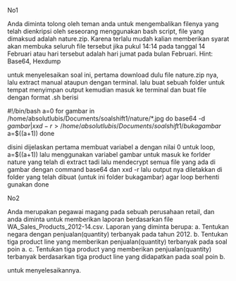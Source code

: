 No1

Anda diminta tolong oleh teman anda untuk mengembalikan filenya yang telah dienkripsi oleh seseorang menggunakan bash script, file yang dimaksud adalah nature.zip. Karena terlalu mudah kalian memberikan syarat akan membuka seluruh file tersebut jika pukul 14:14 pada tanggal 14 Februari atau hari tersebut adalah hari jumat pada bulan Februari.
Hint: Base64, Hexdump

untuk menyelesaikan soal ini, pertama download dulu file nature.zip nya, lalu extract manual ataupun dengan terminal.
lalu buat sebuah folder untuk tempat menyimpan output
kemudian masuk ke terminal dan buat file dengan format .sh berisi


#!/bin/bash
a=0
for gambar in /home/absolutlubis/Documents/soalshift1/nature/*.jpg
do
base64 -d $gambar | xxd -r > /home/absolutlubis/Documents/soalshift1/bukagambar$
a=$((a+1))
done


disini dijelaskan pertama membuat variabel a dengan nilai 0 untuk loop, a=$((a+1))
lalu menggunakan variabel gambar untuk masuk ke forlder nature yang telah di extract tadi
lalu mendecrypt semua file yang ada di gambar dengan command base64 dan xxd -r lalu output nya diletakkan di folder yang telah dibuat (untuk ini folder bukagambar)
agar loop berhenti gunakan done




No2

   Anda merupakan pegawai magang pada sebuah perusahaan retail, dan anda diminta untuk memberikan laporan berdasarkan file WA_Sales_Products_2012-14.csv. Laporan yang diminta berupa:
        a. Tentukan negara dengan penjualan(quantity) terbanyak pada tahun 2012.
        b. Tentukan tiga product line yang memberikan penjualan(quantity) terbanyak pada soal poin a.
        c. Tentukan tiga product yang memberikan penjualan(quantity) terbanyak berdasarkan tiga product line yang didapatkan pada soal poin b.
   
   untuk menyelesaikannya.
   
   
   
   
   
   
   

